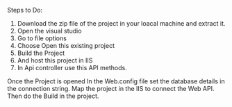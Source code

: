 Steps to Do:
1. Download the zip file of the project in your loacal machine and extract it.
2. Open the visual studio
3. Go to file options 
4. Choose Open this existing project 
5. Build the Project 
6. And host this project in IIS 
7. In Api controller use this API methods.

Once the Project is opened In the Web.config file set the database details in the connection string.
Map the project in the IIS to connect the Web API.
Then do the Build in the project.
